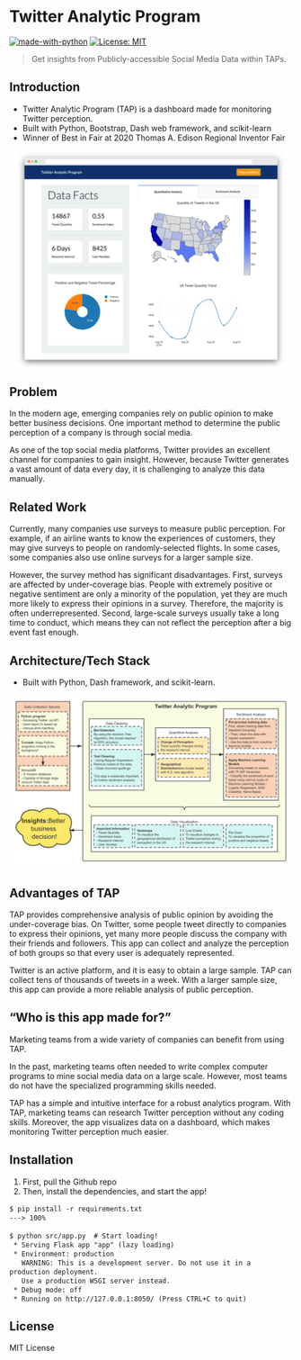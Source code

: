 # Twitter Analytic Program

[![made-with-python](https://img.shields.io/badge/Made%20with-Python-1f425f.svg)](https://www.python.org/)
[![License: MIT](https://img.shields.io/badge/License-MIT-yellow.svg)](https://opensource.org/licenses/MIT)

> Get insights from Publicly-accessible Social Media Data within TAPs.

## Introduction 

* Twitter Analytic Program (TAP) is a dashboard made for monitoring Twitter perception. 
* Built with Python, Bootstrap, Dash web framework, and scikit-learn
* Winner of Best in Fair at 2020 Thomas A. Edison Regional Inventor Fair

![IF Screenshot 1.3.4](https://raw.githubusercontent.com/robertchenbao/Pictures/master/uPic/IF%20Screenshot%201.3.4.png)

## Problem

In the modern age, emerging companies rely on public opinion to make better business decisions. One important method to determine the public perception of a company is through social media. 

As one of the top social media platforms, Twitter provides an excellent channel for companies to gain insight. However, because Twitter generates a vast amount of data every day, it is challenging to analyze this data manually. 

## Related Work

Currently, many companies use surveys to measure public perception. For example, if an airline wants to know the experiences of customers, they may give surveys to people on randomly-selected flights. In some cases, some companies also use online surveys for a larger sample size.

However, the survey method has significant disadvantages. First, surveys are affected by under-coverage bias. People with extremely positive or negative sentiment are only a minority of the population, yet they are much more likely to express their opinions in a survey. Therefore, the majority is often underrepresented. Second, large-scale surveys usually take a long time to conduct, which means they can not reflect the perception after a big event fast enough.

## Architecture/Tech Stack

- Built with Python, Dash framework, and scikit-learn. 

![IF V2019.6](https://raw.githubusercontent.com/robertchenbao/Pictures/master/uPic/IF%20V2019.6.png)

## Advantages of TAP

TAP provides comprehensive  analysis of public opinion by avoiding the under-coverage bias. On Twitter, some people tweet directly to companies to express their opinions, yet many more people discuss the company with their friends and followers. This app can collect and analyze the perception of both groups so that every user is adequately represented. 


Twitter is an active platform, and it is easy to obtain a large sample. TAP can collect tens of thousands of tweets in a week. With a larger sample size, this app can provide a more reliable analysis of public perception. 

## “Who is this app made for?”

Marketing teams from a wide variety of companies can benefit from using TAP.

In the past, marketing teams often needed to write complex computer programs to mine social media data on a large scale. However, most teams do not have the specialized programming skills needed. 

TAP has a simple and intuitive interface for a robust analytics program. With TAP, marketing teams can research Twitter perception without any coding skills. Moreover, the app visualizes data on a dashboard, which makes monitoring Twitter perception much easier.

## Installation

1. First, pull the Github repo
2. Then, install the dependencies, and start the app!

```console
$ pip install -r requirements.txt
---> 100%

$ python src/app.py  # Start loading!
 * Serving Flask app "app" (lazy loading)
 * Environment: production
   WARNING: This is a development server. Do not use it in a production deployment.
   Use a production WSGI server instead.
 * Debug mode: off
 * Running on http://127.0.0.1:8050/ (Press CTRL+C to quit)
```

## License 

MIT License
